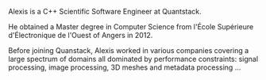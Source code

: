 Alexis is a C++ Scientific Software Engineer at Quantstack.

He obtained a Master degree in Computer Science from l'École Supérieure d'Électronique de l'Ouest of Angers in 2012.

Before joining Quanstack, Alexis worked in various companies covering a large spectrum of domains all dominated by performance constraints: signal processing, image processing, 3D meshes and metadata processing ...
